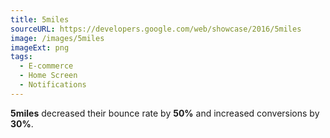```yaml
---
title: 5miles
sourceURL: https://developers.google.com/web/showcase/2016/5miles
image: /images/5miles
imageExt: png
tags:
  - E-commerce
  - Home Screen
  - Notifications
---
```


**5miles** decreased their bounce rate by **50%** and increased conversions by 
**30%**.
